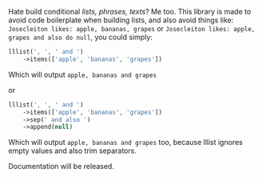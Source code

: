 Hate build conditional _lists, phrases, texts_? Me too. This library is made to avoid code boilerplate when building
lists, and also avoid things like: `Josecleiton likes: apple, bananas, grapes` 
or `Josecleiton likes: apple, grapes and also do null`, you could simply:

```php
lllist(', ', ' and ')
    ->items(['apple', 'bananas', 'grapes'])
```

Which will output `apple, bananas and grapes`

or

```php
lllist(', ', ' and ')
    ->items(['apple', 'bananas', 'grapes'])
    ->sep(' and also ')
    ->append(null)
```

Which will output `apple, bananas and grapes` too, because lllist ignores empty values and also trim separators.

Documentation will be released.